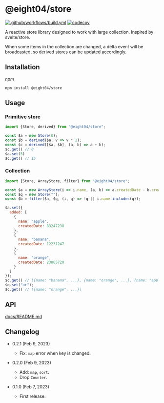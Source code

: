 @eight04/store
===========

[![.github/workflows/build.yml](https://github.com/eight04/store/actions/workflows/build.yml/badge.svg)](https://github.com/eight04/store/actions/workflows/build.yml)
[![codecov](https://codecov.io/gh/eight04/store/branch/master/graph/badge.svg)](https://codecov.io/gh/eight04/store)

A reactive store library designed to work with large collection. Inspired by svelte/store.

When some items in the collection are changed, a delta event will be broadcasted, so derived stores can be updated accordingly.

Installation
------------

*npm*

```
npm install @eight04/store
```

Usage
-----

### Primitive store

```js
import {Store, derived} from "@eight04/store";

const $a = new Store(0);
const $b = derived($a, v => v * 2);
const $c = derived([$a, $b], (a, b) => a + b);
$c.get() // 0
$a.set(5)
$c.get() // 15
```

### Collection

```js
import {Store, ArrayStore, filter} from "@eight04/store";

const $a = new ArrayStore(i => i.name, (a, b) => a.createdDate - b.createdDate);
const $q = new Store("");
const $b = filter($a, $q, (i, q) => !q || i.name.includes(q));

$a.set({
  added: [
    {
      name: "apple",
      createdDate: 83247238
    },
    {
      name: "banana",
      createdDate: 12231247
    },
    {
      name: "orange",
      createdDate: 23085720
    }
  ] 
});
$c.get() // [{name: "banana", ...}, {name: "orange", ...}, {name: "apple", ...}]
$q.set("or");
$c.get() // [{name: "orange", ...}]
```

API
----

[docs/README.md](docs/README.md)

Changelog
---------

* 0.2.1 (Feb 9, 2023)

  - Fix: `map` error when key is changed.

* 0.2.0 (Feb 9, 2023)

  - Add: `map`, `sort`.
  - Drop `Counter`.

* 0.1.0 (Feb 7, 2023)

  - First release.
